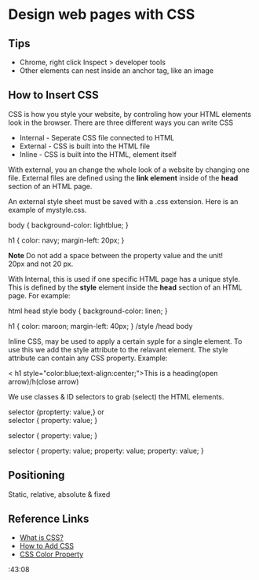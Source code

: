 # Design web pages with CSS



## Tips

* Chrome, right click Inspect > developer tools
* Other elements can nest inside an anchor tag, like an image

## How to Insert CSS

CSS is how you style your website, by controling how your HTML elements look in the browser. There are three different ways you can write CSS

* Internal - Seperate CSS file connected to HTML
* External - CSS is built into the HTML file
* Inline - CSS is built into the HTML, element itself

With external, you an change the whole look of a website by changing one file. External files are defined using the **link element** inside of the **head** section of an HTML page.  

An external style sheet must be saved with a .css extension. Here is an example of mystyle.css.

body {
    background-color: lightblue;
}

h1 {
    color: navy;
    margin-left: 20px;
}

**Note** Do not add a space between the property value and the unit!  
20px and not 20 px.

With Internal, this is used if one specific HTML page has a unique style. This is defined by the **style** element inside the **head** section of an HTML page. For example:

html
head
style
body {
    background-color: linen;
}

h1 {
    color: maroon;
    margin-left: 40px;
}
/style
/head
body

Inline CSS, may be used to apply a certain syple for a single element. To use this we add the style attribute to the relavant element. The style attribute can contain any CSS property. Example:  

<
h1 style="color:blue;text-align:center;">This is a heading(open arrow)/h(close arrow) 














We use classes & ID selectors to grab (select) the HTML elements.

selector {propterty: value,}
or  
selector {
    property: value;
}

selector {
    property: value;
}

selector {
    property: value;
    property: value;
    property: value;
}

## Positioning 

Static, relative, absolute & fixed




## Reference Links

* [What is CSS?](https://developer.mozilla.org/en-US/docs/Learn/CSS/First_steps/What_is_CSS)
* [How to Add CSS](https://www.w3schools.com/css/css_howto.asp)
* [CSS Color Property](https://www.w3schools.com/cssref/pr_text_color.php)

:43:08
